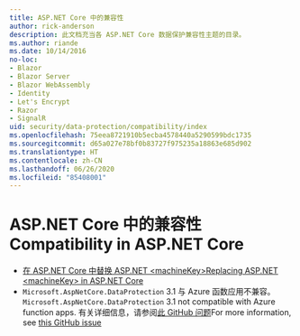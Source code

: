 ```yaml
---
title: ASP.NET Core 中的兼容性
author: rick-anderson
description: 此文档充当各 ASP.NET Core 数据保护兼容性主题的目录。
ms.author: riande
ms.date: 10/14/2016
no-loc:
- Blazor
- Blazor Server
- Blazor WebAssembly
- Identity
- Let's Encrypt
- Razor
- SignalR
uid: security/data-protection/compatibility/index
ms.openlocfilehash: 75eea8721910b5ecba4578440a5290599bdc1735
ms.sourcegitcommit: d65a027e78bf0b83727f975235a18863e685d902
ms.translationtype: HT
ms.contentlocale: zh-CN
ms.lasthandoff: 06/26/2020
ms.locfileid: "85408001"
---
```

# <a name="compatibility-in-aspnet-core"></a><span data-ttu-id="6eac6-103">ASP.NET Core 中的兼容性</span><span class="sxs-lookup"><span data-stu-id="6eac6-103">Compatibility in ASP.NET Core</span></span>

* [<span data-ttu-id="6eac6-104">在 ASP.NET Core 中替换 ASP.NET \<machineKey></span><span class="sxs-lookup"><span data-stu-id="6eac6-104">Replacing ASP.NET \<machineKey> in ASP.NET Core</span></span>](xref:security/data-protection/compatibility/replacing-machinekey)
* <span data-ttu-id="6eac6-105">`Microsoft.AspNetCore.DataProtection` 3.1 与 Azure 函数应用不兼容。</span><span class="sxs-lookup"><span data-stu-id="6eac6-105">`Microsoft.AspNetCore.DataProtection` 3.1 not compatible with Azure function apps.</span></span> <span data-ttu-id="6eac6-106">有关详细信息，请参阅[此 GitHub 问题](https://github.com/Azure/azure-functions-host/issues/5447)</span><span class="sxs-lookup"><span data-stu-id="6eac6-106">For more information, see [this GitHub issue](https://github.com/Azure/azure-functions-host/issues/5447)</span></span>
